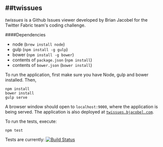 ##twissues
---
*twissues* is a Github Issues viewer developed by Brian Jacobel for the Twitter Fabric team's coding challenge.

####Dependencies
- node (`brew install node`)
- gulp (`npm install -g gulp`)
- bower (`npm install -g bower`)
- contents of `package.json` (`npm install`)
- contents of `bower.json` (`bower install`)

To run the application, first make sure you have Node, gulp and bower installed. Then,

```
npm install
bower install
gulp serve
```

A browser window should open to `localhost:9000`, where the application is being served. The application is also deployed at [`twissues.bjacobel.com`](http://twissues.bjacobel.com).

To run the tests, execute:

```
npm test
```

Tests are currently: [![Build Status](https://magnum.travis-ci.com/bjacobel/twissues.svg?token=9aA5Qy32HLtuNYqyRvx3&branch=master)](https://magnum.travis-ci.com/bjacobel/twissues)